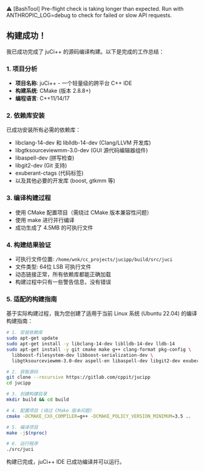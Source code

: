 ⚠️  [BashTool] Pre-flight check is taking longer than expected. Run with ANTHROPIC_LOG=debug to check for failed or slow API requests.
## 构建成功！

我已成功完成了 juCi++ 的源码编译构建。以下是完成的工作总结：

### 1. 项目分析
- **项目名称**: juCi++ - 一个轻量级的跨平台 C++ IDE
- **构建系统**: CMake (版本 2.8.8+)
- **编程语言**: C++11/14/17

### 2. 依赖库安装
已成功安装所有必需的依赖库：
- libclang-14-dev 和 liblldb-14-dev (Clang/LLVM 开发库)
- libgtksourceviewmm-3.0-dev (GUI 源代码编辑器组件)
- libaspell-dev (拼写检查)
- libgit2-dev (Git 支持)
- exuberant-ctags (代码标签)
- 以及其他必要的开发库 (boost, gtkmm 等)

### 3. 编译构建过程
- 使用 CMake 配置项目（需绕过 CMake 版本兼容性问题）
- 使用 make 进行并行编译
- 成功生成了 4.5MB 的可执行文件

### 4. 构建结果验证
- 可执行文件位置: `/home/wnk/cc_projects/jucipp/build/src/juci`
- 文件类型: 64位 LSB 可执行文件
- 动态链接正常，所有依赖库都能正确加载
- 构建过程中只有一些警告信息，没有错误

### 5. 适配的构建指南

基于实际构建过程，我为您创建了适用于当前 Linux 系统 (Ubuntu 22.04) 的编译构建指南：

```bash
# 1. 安装依赖库
sudo apt-get update
sudo apt-get install -y libclang-14-dev liblldb-14-dev lldb-14
sudo apt-get install -y git cmake make g++ clang-format pkg-config \
  libboost-filesystem-dev libboost-serialization-dev \
  libgtksourceviewmm-3.0-dev aspell-en libaspell-dev libgit2-dev exuberant-ctags

# 2. 获取源码
git clone --recursive https://gitlab.com/cppit/jucipp
cd jucipp

# 3. 创建构建目录
mkdir build && cd build

# 4. 配置项目 (绕过 CMake 版本问题)
cmake -DCMAKE_CXX_COMPILER=g++ -DCMAKE_POLICY_VERSION_MINIMUM=3.5 ..

# 5. 编译项目
make -j$(nproc)

# 6. 运行程序
./src/juci
```

构建已完成，juCi++ IDE 已成功编译并可以运行。
